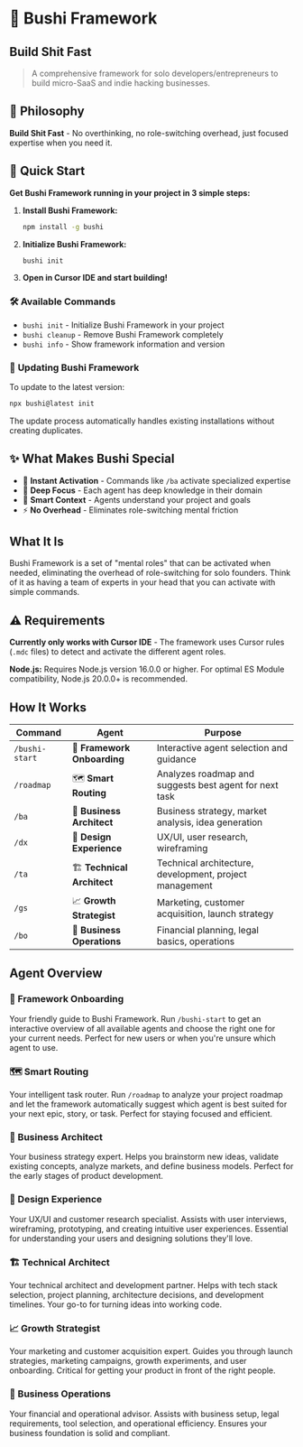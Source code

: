 # 🚀 Bushi Framework
## Build Shit Fast
> A comprehensive framework for solo developers/entrepreneurs to build micro-SaaS and indie hacking businesses.


## 🎯 **Philosophy**

**Build Shit Fast** - No overthinking, no role-switching overhead, just focused expertise when you need it.


## 🚀 Quick Start

**Get Bushi Framework running in your project in 3 simple steps:**

1. **Install Bushi Framework:**
   ```bash
   npm install -g bushi
   ```

2. **Initialize Bushi Framework:**
   ```bash
   bushi init
   ```

3. **Open in Cursor IDE and start building!**

### 🛠️ **Available Commands**

- `bushi init` - Initialize Bushi Framework in your project
- `bushi cleanup` - Remove Bushi Framework completely
- `bushi info` - Show framework information and version

### 🔄 **Updating Bushi Framework**

To update to the latest version:
```bash
npx bushi@latest init
```

The update process automatically handles existing installations without creating duplicates.


## ✨ **What Makes Bushi Special**

- 🚀 **Instant Activation** - Commands like `/ba` activate specialized expertise
- 🎯 **Deep Focus** - Each agent has deep knowledge in their domain  
- 🧠 **Smart Context** - Agents understand your project and goals
- ⚡ **No Overhead** - Eliminates role-switching mental friction


## What It Is

Bushi Framework is a set of "mental roles" that can be activated when needed, eliminating the overhead of role-switching for solo founders. Think of it as having a team of experts in your head that you can activate with simple commands.

## ⚠️ Requirements

**Currently only works with Cursor IDE** - The framework uses Cursor rules (`.mdc` files) to detect and activate the different agent roles.

**Node.js:** Requires Node.js version 16.0.0 or higher. For optimal ES Module compatibility, Node.js 20.0.0+ is recommended.


## How It Works

| Command | Agent | Purpose |
|---------|-------|---------|
| `/bushi-start` | 🚀 **Framework Onboarding** | Interactive agent selection and guidance |
| `/roadmap` | 🗺️ **Smart Routing** | Analyzes roadmap and suggests best agent for next task |
| `/ba` | 🎯 **Business Architect** | Business strategy, market analysis, idea generation |
| `/dx` | 🎨 **Design Experience** | UX/UI, user research, wireframing |
| `/ta` | 🏗️ **Technical Architect** | Technical architecture, development, project management |
| `/gs` | 📈 **Growth Strategist** | Marketing, customer acquisition, launch strategy |
| `/bo` | 💼 **Business Operations** | Financial planning, legal basics, operations |


## Agent Overview

### 🚀 Framework Onboarding
Your friendly guide to Bushi Framework. Run `/bushi-start` to get an interactive overview of all available agents and choose the right one for your current needs. Perfect for new users or when you're unsure which agent to use.

### 🗺️ Smart Routing
Your intelligent task router. Run `/roadmap` to analyze your project roadmap and let the framework automatically suggest which agent is best suited for your next epic, story, or task. Perfect for staying focused and efficient.

### 🎯 Business Architect
Your business strategy expert. Helps you brainstorm new ideas, validate existing concepts, analyze markets, and define business models. Perfect for the early stages of product development.

### 🎨 Design Experience  
Your UX/UI and customer research specialist. Assists with user interviews, wireframing, prototyping, and creating intuitive user experiences. Essential for understanding your users and designing solutions they'll love.

### 🏗️ Technical Architect
Your technical architect and development partner. Helps with tech stack selection, project planning, architecture decisions, and development timelines. Your go-to for turning ideas into working code.

### 📈 Growth Strategist
Your marketing and customer acquisition expert. Guides you through launch strategies, marketing campaigns, growth experiments, and user onboarding. Critical for getting your product in front of the right people.

### 💼 Business Operations
Your financial and operational advisor. Assists with business setup, legal requirements, tool selection, and operational efficiency. Ensures your business foundation is solid and compliant.
